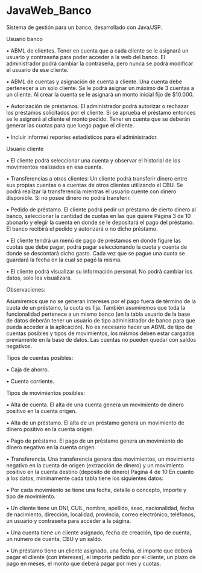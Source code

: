 # JavaWeb_Banco
Sistema de gestión para un banco, desarrollado con Java/JSP.

Usuario banco

• ABML de clientes. Tener en cuenta que a cada cliente se le asignará
un usuario y contraseña para poder acceder a la web del banco. El
administrador podrá cambiar la contraseña, pero nunca se podrá
modificar el usuario de ese cliente.

• ABML de cuentas y asignación de cuenta a cliente. Una cuenta debe
pertenecer a un solo cliente. Se le podrá asignar un máximo de 3
cuentas a un cliente. Al crear la cuenta se le asignará un monto inicial
fijo de $10.000.

• Autorización de préstamos. El administrador podrá autorizar o
rechazar los préstamos solicitados por el cliente. Si se aprueba el
préstamo entonces se le asignará al cliente el monto pedido. Tener
en cuenta que se deberán generar las cuotas para que luego pague
el cliente.

• Incluir informe/ reportes estadísticos para el administrador.

Usuario cliente

• El cliente podrá seleccionar una cuenta y observar el historial de los
movimientos realizados en esa cuenta.

• Transferencias a otros clientes: Un cliente podrá transferir dinero
entre sus propias cuentas o a cuentas de otros clientes utilizando el
CBU. Se podrá realizar la transferencia mientras el usuario cuente con
dinero disponible. Si no posee dinero no podrá transferir.

• Pedido de préstamo. El cliente podrá pedir un préstamo de cierto
dinero al banco, seleccionar la cantidad de cuotas en las que quiere
Página 3 de 10
abonarlo y elegir la cuenta en donde se le depositará el pago del
préstamo. El banco recibirá el pedido y autorizará o no dicho
préstamo.

• El cliente tendrá un menú de pago de préstamos en donde figure las
cuotas que debe pagar, podrá pagar seleccionando la cuota y cuenta
de donde se descontará dicho gasto. Cada vez que se pague una
cuota se guardará la fecha en la cual se pagó la misma.

• El cliente podrá visualizar su información personal. No podrá cambiar
los datos, solo los visualizará. 

Observaciones:

Asumiremos que no se generan intereses por el pago fuera de término de
la cuota de un préstamo, la cuota es fija. También asumiremos que toda la
funcionalidad pertenece a un mismo banco (en la tabla usuario de la base
de datos deberán tener un usuario de tipo administrador de banco para que
pueda acceder a la aplicación). No es necesario hacer un ABML de tipo de
cuentas posibles y tipos de movimientos, los mismos deben estar cargados
previamente en la base de datos. Las cuentas no pueden quedar con saldos
negativos.

Tipos de cuentas posibles:

• Caja de ahorro.

• Cuenta corriente.

Tipos de movimientos posibles:

• Alta de cuenta. El alta de una cuenta genera un movimiento de
dinero positivo en la cuenta origen.

• Alta de un préstamo. El alta de un préstamo genera un movimiento
de dinero positivo en la cuenta origen.

• Pago de préstamo. El pago de un préstamo genera un movimiento de
dinero negativo en la cuenta origen.

• Transferencia. Una transferencia genera dos movimientos, un
movimiento negativo en la cuenta de origen (extracción de dinero) y
un movimiento positivo en la cuenta destino (depósito de dinero)
Página 4 de 10
En cuanto a los datos, mínimamente cada tabla tiene los siguientes datos:

• Por cada movimiento se tiene una fecha, detalle o concepto, importe
y tipo de movimiento.

• Un cliente tiene un DNI, CUIL, nombre, apellido, sexo, nacionalidad,
fecha de nacimiento, dirección, localidad, provincia, correo
electrónico, teléfonos, un usuario y contraseña para acceder a la
página.

• Una cuenta tiene un cliente asignado, fecha de creación, tipo de
cuenta, un número de cuenta, CBU y un saldo.

• Un préstamo tiene un cliente asignado, una fecha, el importe que
deberá pagar el cliente (con intereses), el importe pedido por el
cliente, un plazo de pago en meses, el monto que deberá pagar por
mes y cuotas.
